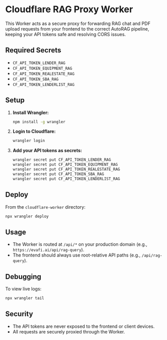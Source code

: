 # Cloudflare RAG Proxy Worker

This Worker acts as a secure proxy for forwarding RAG chat and PDF upload requests from your frontend to the correct AutoRAG pipeline, keeping your API tokens safe and resolving CORS issues.

## Required Secrets

- `CF_API_TOKEN_LENDER_RAG`
- `CF_API_TOKEN_EQUIPMENT_RAG`
- `CF_API_TOKEN_REALESTATE_RAG`
- `CF_API_TOKEN_SBA_RAG`
- `CF_API_TOKEN_LENDERLIST_RAG`

## Setup

1. **Install Wrangler:**
   ```sh
   npm install -g wrangler
   ```
2. **Login to Cloudflare:**
   ```sh
   wrangler login
   ```
3. **Add your API tokens as secrets:**
   ```sh
   wrangler secret put CF_API_TOKEN_LENDER_RAG
   wrangler secret put CF_API_TOKEN_EQUIPMENT_RAG
   wrangler secret put CF_API_TOKEN_REALESTATE_RAG
   wrangler secret put CF_API_TOKEN_SBA_RAG
   wrangler secret put CF_API_TOKEN_LENDERLIST_RAG
   ```

## Deploy

From the `cloudflare-worker` directory:
```sh
npx wrangler deploy
```

## Usage

- The Worker is routed at `/api/*` on your production domain (e.g., `https://evafi.ai/api/rag-query`).
- The frontend should always use root-relative API paths (e.g., `/api/rag-query`).

## Debugging

To view live logs:
```sh
npx wrangler tail
```

## Security

- The API tokens are never exposed to the frontend or client devices.
- All requests are securely proxied through the Worker. 